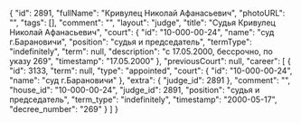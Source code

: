 {
    "id": 2891,
    "fullName": "Кривулец Николай Афанасьевич",
    "photoURL": "",
    "tags": [],
    "comment": "",
    "layout": "judge",
    "title": "Судья Кривулец Николай Афанасьевич",
    "court": {
        "id": "10-000-00-24",
        "name": "суд г.Барановичи",
        "position": "судья и председатель",
        "termType": "indefinitely",
        "term": null,
        "description": "c 17.05.2000, бессрочно, по указу 269",
        "timestamp": "17.05.2000"
    },
    "previousCourt": null,
    "career": [
        {
            "id": 3133,
            "term": null,
            "type": "appointed",
            "court": {
                "id": "10-000-00-24",
                "name": "суд г.Барановичи"
            },
            "extra": {
                "judge_id": 2891
            },
            "comment": "",
            "house_id": "10-000-00-24",
            "judge_id": 2891,
            "position": "судья и председатель",
            "term_type": "indefinitely",
            "timestamp": "2000-05-17",
            "decree_number": "269"
        }
    ]
}